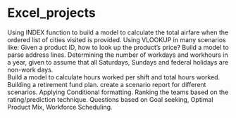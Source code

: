 # Excel_projects
Using INDEX function to build a model to calculate the total airfare when the ordered list of cities visited is provided.
Using VLOOKUP in many scenarios like: Given a product ID, how to look up the product’s price?
Build a model to parse address lines.
Determining the number of workdays and workhours in a year, given to assume that all Saturdays, Sundays and federal holidays are non-work days.  
Build a model to calculate hours worked per shift and total hours worked. 
Building a retirement fund plan.
create a scenario report for different scenarios.
Applying Conditional formatting.
Ranking the teams based on the rating/prediction technique.
Questions based on Goal seeking, Optimal Product Mix, Workforce Scheduling.

